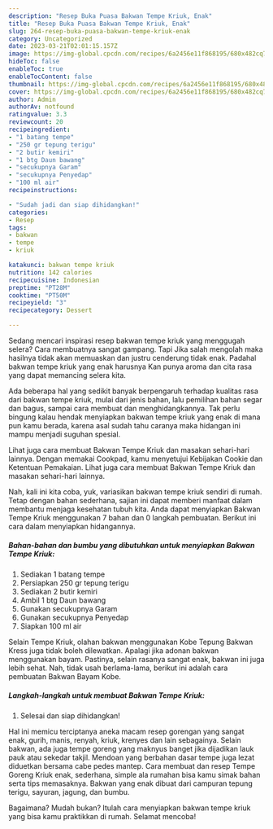```yaml
---
description: "Resep Buka Puasa Bakwan Tempe Kriuk, Enak"
title: "Resep Buka Puasa Bakwan Tempe Kriuk, Enak"
slug: 264-resep-buka-puasa-bakwan-tempe-kriuk-enak
category: Uncategorized
date: 2023-03-21T02:01:15.157Z
image: https://img-global.cpcdn.com/recipes/6a2456e11f868195/680x482cq70/bakwan-tempe-kriuk-foto-resep-utama.jpg
hideToc: false
enableToc: true
enableTocContent: false
thumbnail: https://img-global.cpcdn.com/recipes/6a2456e11f868195/680x482cq70/bakwan-tempe-kriuk-foto-resep-utama.jpg
cover: https://img-global.cpcdn.com/recipes/6a2456e11f868195/680x482cq70/bakwan-tempe-kriuk-foto-resep-utama.jpg
author: Admin
authorAv: notfound
ratingvalue: 3.3
reviewcount: 20
recipeingredient:
- "1 batang tempe"
- "250 gr tepung terigu"
- "2 butir kemiri"
- "1 btg Daun bawang"
- "secukupnya Garam"
- "secukupnya Penyedap"
- "100 ml air"
recipeinstructions:

- "Sudah jadi dan siap dihidangkan!"
categories:
- Resep
tags:
- bakwan
- tempe
- kriuk

katakunci: bakwan tempe kriuk 
nutrition: 142 calories
recipecuisine: Indonesian
preptime: "PT28M"
cooktime: "PT50M"
recipeyield: "3"
recipecategory: Dessert

---
```



Sedang mencari inspirasi resep bakwan tempe kriuk yang menggugah selera? Cara membuatnya sangat gampang. Tapi Jika salah mengolah maka hasilnya tidak akan memuaskan dan justru cenderung tidak enak. Padahal bakwan tempe kriuk yang enak harusnya Kan punya aroma dan cita rasa yang dapat memancing selera kita.


Ada beberapa hal yang sedikit banyak berpengaruh terhadap kualitas rasa dari bakwan tempe kriuk, mulai dari jenis bahan, lalu pemilihan bahan segar dan bagus, sampai cara membuat dan menghidangkannya. Tak perlu bingung kalau hendak menyiapkan bakwan tempe kriuk yang enak di mana pun kamu berada, karena asal sudah tahu caranya maka hidangan ini mampu menjadi suguhan spesial.

Lihat juga cara membuat Bakwan Tempe Kriuk dan masakan sehari-hari lainnya. Dengan memakai Cookpad, kamu menyetujui Kebijakan Cookie dan Ketentuan Pemakaian. Lihat juga cara membuat Bakwan Tempe Kriuk dan masakan sehari-hari lainnya.


Nah, kali ini kita coba, yuk, variasikan bakwan tempe kriuk sendiri di rumah. Tetap dengan bahan sederhana, sajian ini dapat memberi manfaat dalam membantu menjaga kesehatan tubuh kita. Anda dapat menyiapkan Bakwan Tempe Kriuk menggunakan 7 bahan dan 0 langkah pembuatan. Berikut ini cara dalam menyiapkan hidangannya.

<!--inarticleads1-->

##### Bahan-bahan dan bumbu yang dibutuhkan untuk menyiapkan Bakwan Tempe Kriuk:

1. Sediakan 1 batang tempe
1. Persiapkan 250 gr tepung terigu
1. Sediakan 2 butir kemiri
1. Ambil 1 btg Daun bawang
1. Gunakan secukupnya Garam
1. Gunakan secukupnya Penyedap
1. Siapkan 100 ml air


Selain Tempe Kriuk, olahan bakwan menggunakan Kobe Tepung Bakwan Kress juga tidak boleh dilewatkan. Apalagi jika adonan bakwan menggunakan bayam. Pastinya, selain rasanya sangat enak, bakwan ini juga lebih sehat. Nah, tidak usah berlama-lama, berikut ini adalah cara pembuatan Bakwan Bayam Kobe. 

<!--inarticleads2-->

##### Langkah-langkah untuk membuat Bakwan Tempe Kriuk:


1. Selesai dan siap dihidangkan!

Hal ini memicu terciptanya aneka macam resep gorengan yang sangat enak, gurih, manis, renyah, kriuk, krenyes dan lain sebagainya. Selain bakwan, ada juga tempe goreng yang maknyus banget jika dijadikan lauk pauk atau sekedar takjil. Mendoan yang berbahan dasar tempe juga lezat diduetkan bersama cabe pedes mantep. Cara membuat dan resep Tempe Goreng Kriuk enak, sederhana, simple ala rumahan bisa kamu simak bahan serta tips memasaknya. Bakwan yang enak dibuat dari campuran tepung terigu, sayuran, jagung, dan bumbu. 

Bagaimana? Mudah bukan? Itulah cara menyiapkan bakwan tempe kriuk yang bisa kamu praktikkan di rumah. Selamat mencoba!
